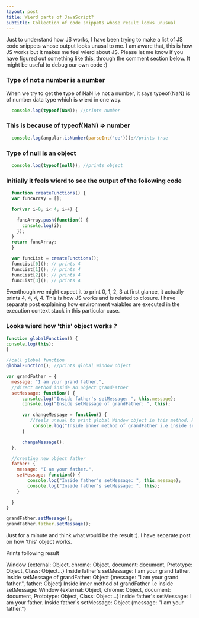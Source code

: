 ```yaml
---
layout: post
title: Wierd parts of JavaScript?
subtitle: Collection of code snippets whose result looks unusual
---
```


Just to understand how JS works, I have been trying to make a list of JS code snippets whose output looks unusal to me. 
I am aware that, this is how JS works but it makes me feel wierd about JS. Please let me know if you have figured out something like this, through the comment section below. It might be useful to debug our own code :)

### Type of not a number is a number
When we try to get the type of NaN i.e not a number, it says typeof(NaN) is of number data type which is wierd in one way.

```javascript
  console.log(typeof(NaN)); //prints number
```

### This is because of typeof(NaN) => number

```javascript
  console.log(angular.isNumber(parseInt('ee')));//prints true
```

### Type of null is an object

```javascript
  console.log(typeof(null)); //prints object
```

### Initially it feels wierd to see the output of the following code

```javascript
  function createFunctions() {
  var funcArray = [];

  for(var i=0; i< 4; i++) {

    funcArray.push(function() {
      console.log(i);
    });
  }
  return funcArray;
  }

  var funcList = createFunctions();
  funcList[0](); // prints 4
  funcList[1](); // prints 4
  funcList[2](); // prints 4
  funcList[3](); // prints 4
```
Eventhough we might expect it to print 0, 1, 2, 3 at first glance, it actually prints 4, 4, 4, 4. This is how JS works and is related to closure. I have separate post explaining how environment vaiables are executed in the execution context stack in this particular case.

### Looks wierd how 'this' object works ?

```javascript
function globalFunction() {
console.log(this);
}

//call global function
globalFunction(); //prints global Window object

var grandFather = {
  message: "I am your grand father.",
  //direct method inside an object grandFather 
  setMessage: function() {
      console.log("Inside father's setMessage: ", this.message);
      console.log("Inside setMessage of grandFather: ", this);

      var changeMessage = function() {
         //feels unsual to print global Window object in this method. Here, this object point to global Window object not      //grandFather object
          console.log("Inside inner method of grandFather i.e inside setMessage: ", this);
      }

      changeMessage();
  },

  //creating new object father
  father: {
    message: "I am your father.",
    setMessage: function() {
        console.log("Inside father's setMessage: ", this.message);
        console.log("Inside father's setMessage: ", this);
    }

  }
}

grandFather.setMessage();
grandFather.father.setMessage();
```
Just for a minute and think what would be the result :). I have separate post on how 'this' object works.

Prints following result

Window {external: Object, chrome: Object, document: document, Prototype: Object, Class: Object…}
Inside father's setMessage:  I am your grand father.
Inside setMessage of grandFather:  Object {message: "I am your grand father.", father: Object}
Inside inner method of grandFather i.e inside setMessage:  Window {external: Object, chrome: Object, document: document, Prototype: Object, Class: Object…}
Inside father's setMessage:  I am your father.
Inside father's setMessage:  Object {message: "I am your father."}
